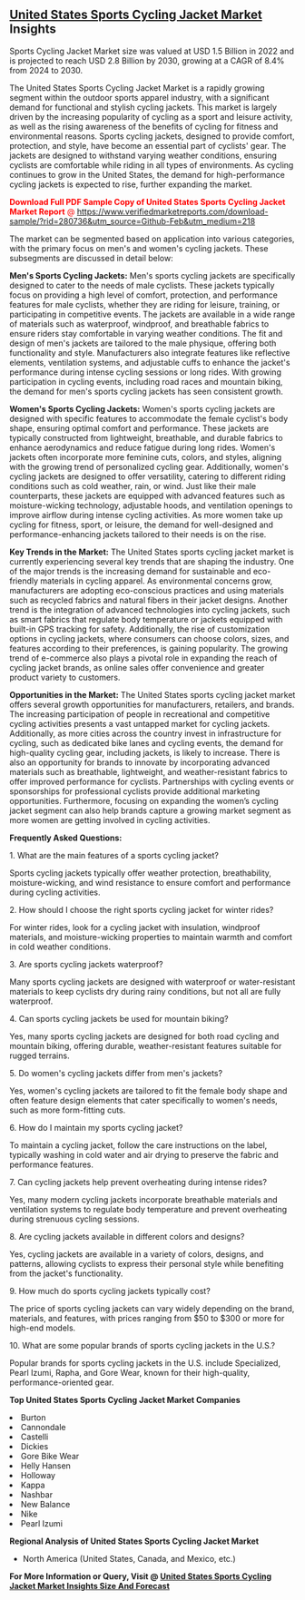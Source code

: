 <h2><a href="https://www.verifiedmarketreports.com/download-sample/?rid=280736&amp;utm_source=Github-Feb&amp;utm_medium=218" target="_blank">United States Sports Cycling Jacket Market</a> Insights</h2><p>Sports Cycling Jacket Market size was valued at USD 1.5 Billion in 2022 and is projected to reach USD 2.8 Billion by 2030, growing at a CAGR of 8.4% from 2024 to 2030.</p><p><p>The United States Sports Cycling Jacket Market is a rapidly growing segment within the outdoor sports apparel industry, with a significant demand for functional and stylish cycling jackets. This market is largely driven by the increasing popularity of cycling as a sport and leisure activity, as well as the rising awareness of the benefits of cycling for fitness and environmental reasons. Sports cycling jackets, designed to provide comfort, protection, and style, have become an essential part of cyclists' gear. The jackets are designed to withstand varying weather conditions, ensuring cyclists are comfortable while riding in all types of environments. As cycling continues to grow in the United States, the demand for high-performance cycling jackets is expected to rise, further expanding the market. <p><span class=""><span style="color: #ff0000;"><strong>Download Full PDF Sample Copy of United States Sports Cycling Jacket Market Report</strong> @ </span><a href="https://www.verifiedmarketreports.com/download-sample/?rid=280736&amp;utm_source=Github-Feb&amp;utm_medium=218" target="_blank">https://www.verifiedmarketreports.com/download-sample/?rid=280736&amp;utm_source=Github-Feb&amp;utm_medium=218</a></span></p> The market can be segmented based on application into various categories, with the primary focus on men's and women's cycling jackets. These subsegments are discussed in detail below: <p><strong>Men's Sports Cycling Jackets:</strong> Men's sports cycling jackets are specifically designed to cater to the needs of male cyclists. These jackets typically focus on providing a high level of comfort, protection, and performance features for male cyclists, whether they are riding for leisure, training, or participating in competitive events. The jackets are available in a wide range of materials such as waterproof, windproof, and breathable fabrics to ensure riders stay comfortable in varying weather conditions. The fit and design of men's jackets are tailored to the male physique, offering both functionality and style. Manufacturers also integrate features like reflective elements, ventilation systems, and adjustable cuffs to enhance the jacket's performance during intense cycling sessions or long rides. With growing participation in cycling events, including road races and mountain biking, the demand for men's sports cycling jackets has seen consistent growth. <p><strong>Women's Sports Cycling Jackets:</strong> Women's sports cycling jackets are designed with specific features to accommodate the female cyclist's body shape, ensuring optimal comfort and performance. These jackets are typically constructed from lightweight, breathable, and durable fabrics to enhance aerodynamics and reduce fatigue during long rides. Women's jackets often incorporate more feminine cuts, colors, and styles, aligning with the growing trend of personalized cycling gear. Additionally, women's cycling jackets are designed to offer versatility, catering to different riding conditions such as cold weather, rain, or wind. Just like their male counterparts, these jackets are equipped with advanced features such as moisture-wicking technology, adjustable hoods, and ventilation openings to improve airflow during intense cycling activities. As more women take up cycling for fitness, sport, or leisure, the demand for well-designed and performance-enhancing jackets tailored to their needs is on the rise. <p><strong>Key Trends in the Market:</strong> The United States sports cycling jacket market is currently experiencing several key trends that are shaping the industry. One of the major trends is the increasing demand for sustainable and eco-friendly materials in cycling apparel. As environmental concerns grow, manufacturers are adopting eco-conscious practices and using materials such as recycled fabrics and natural fibers in their jacket designs. Another trend is the integration of advanced technologies into cycling jackets, such as smart fabrics that regulate body temperature or jackets equipped with built-in GPS tracking for safety. Additionally, the rise of customization options in cycling jackets, where consumers can choose colors, sizes, and features according to their preferences, is gaining popularity. The growing trend of e-commerce also plays a pivotal role in expanding the reach of cycling jacket brands, as online sales offer convenience and greater product variety to customers. <p><strong>Opportunities in the Market:</strong> The United States sports cycling jacket market offers several growth opportunities for manufacturers, retailers, and brands. The increasing participation of people in recreational and competitive cycling activities presents a vast untapped market for cycling jackets. Additionally, as more cities across the country invest in infrastructure for cycling, such as dedicated bike lanes and cycling events, the demand for high-quality cycling gear, including jackets, is likely to increase. There is also an opportunity for brands to innovate by incorporating advanced materials such as breathable, lightweight, and weather-resistant fabrics to offer improved performance for cyclists. Partnerships with cycling events or sponsorships for professional cyclists provide additional marketing opportunities. Furthermore, focusing on expanding the women’s cycling jacket segment can also help brands capture a growing market segment as more women are getting involved in cycling activities. <p><strong>Frequently Asked Questions:</strong></p> <p>1. What are the main features of a sports cycling jacket?</p> <p>Sports cycling jackets typically offer weather protection, breathability, moisture-wicking, and wind resistance to ensure comfort and performance during cycling activities.</p> <p>2. How should I choose the right sports cycling jacket for winter rides?</p> <p>For winter rides, look for a cycling jacket with insulation, windproof materials, and moisture-wicking properties to maintain warmth and comfort in cold weather conditions.</p> <p>3. Are sports cycling jackets waterproof?</p> <p>Many sports cycling jackets are designed with waterproof or water-resistant materials to keep cyclists dry during rainy conditions, but not all are fully waterproof.</p> <p>4. Can sports cycling jackets be used for mountain biking?</p> <p>Yes, many sports cycling jackets are designed for both road cycling and mountain biking, offering durable, weather-resistant features suitable for rugged terrains.</p> <p>5. Do women's cycling jackets differ from men's jackets?</p> <p>Yes, women's cycling jackets are tailored to fit the female body shape and often feature design elements that cater specifically to women's needs, such as more form-fitting cuts.</p> <p>6. How do I maintain my sports cycling jacket?</p> <p>To maintain a cycling jacket, follow the care instructions on the label, typically washing in cold water and air drying to preserve the fabric and performance features.</p> <p>7. Can cycling jackets help prevent overheating during intense rides?</p> <p>Yes, many modern cycling jackets incorporate breathable materials and ventilation systems to regulate body temperature and prevent overheating during strenuous cycling sessions.</p> <p>8. Are cycling jackets available in different colors and designs?</p> <p>Yes, cycling jackets are available in a variety of colors, designs, and patterns, allowing cyclists to express their personal style while benefiting from the jacket's functionality.</p> <p>9. How much do sports cycling jackets typically cost?</p> <p>The price of sports cycling jackets can vary widely depending on the brand, materials, and features, with prices ranging from $50 to $300 or more for high-end models.</p> <p>10. What are some popular brands of sports cycling jackets in the U.S.?</p> <p>Popular brands for sports cycling jackets in the U.S. include Specialized, Pearl Izumi, Rapha, and Gore Wear, known for their high-quality, performance-oriented gear.</p></p><p><strong>Top United States Sports Cycling Jacket Market Companies</strong></p><div data-test-id=""><p><li>Burton</li><li> Cannondale</li><li> Castelli</li><li> Dickies</li><li> Gore Bike Wear</li><li> Helly Hansen</li><li> Holloway</li><li> Kappa</li><li> Nashbar</li><li> New Balance</li><li> Nike</li><li> Pearl Izumi</li></p><div><strong>Regional Analysis of&nbsp;United States Sports Cycling Jacket Market</strong></div><ul><li dir="ltr"><p dir="ltr">North America&nbsp;(United States, Canada, and Mexico, etc.)</p></li></ul><p><strong>For More Information or Query, Visit @&nbsp;</strong><strong><a href="https://www.verifiedmarketreports.com/product/sports-cycling-jacket-market/?utm_source=Github-Feb&amp;utm_medium=218" target="_blank">United States Sports Cycling Jacket Market Insights Size And Forecast</a></strong></p></div>
